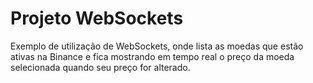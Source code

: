 # Projeto WebSockets

Exemplo de utilização de WebSockets, onde lista as moedas que estão ativas na Binance e fica mostrando em tempo real o preço da moeda selecionada quando seu preço for alterado.
